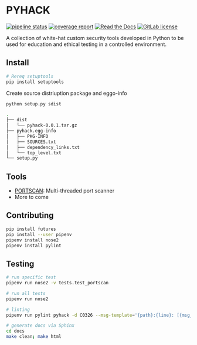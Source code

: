 # PYHACK

[![pipeline status](https://gitlab.com/cjbarker/pyhack/badges/master/pipeline.svg)](https://gitlab.com/cjbarker/pyhack/commits/master)
[![coverage report](https://gitlab.com/cjbarker/pyhack/badges/master/coverage.svg)](https://cjbarker.gitlab.io/pyhack/)
[![Read the Docs](https://img.shields.io/readthedocs/pip.svg)](https://cjbarker.gitlab.io/pyhack/docs/)
[![GitLab license](https://img.shields.io/badge/license-MIT-brightgreen.svg)](https://gitlab.com/cjbarker/pyhack/blob/master/LICENSE)

A collection of white-hat custom security tools developed in Python to be used for education and ethical testing in a controlled environment.

## Install
```bash
# Rereq setuptools
pip install setuptools
```

Create source distriuption package and eggo-info
```bash
python setup.py sdist

.
├── dist
│   └── pyhack-0.0.1.tar.gz
├── pyhack.egg-info
│   ├── PKG-INFO
│   ├── SOURCES.txt
│   ├── dependency_links.txt
│   └── top_level.txt
└── setup.py
```

## Tools
* [PORTSCAN](./pyhack/portscan): Multi-threaded port scanner 
* More to come

## Contributing
```bash
pip install futures
pip install --user pipenv
pipenv install nose2
pipenv install pylint
```

## Testing
```bash
# run specific test
pipenv run nose2 -v tests.test_portscan

# run all tests
pipenv run nose2 

# linting
pipenv run pylint pyhack -d C0326 --msg-template='{path}:{line}: [{msg_id}({symbol}), {obj}] {msg}'

# generate docs via Sphinx
cd docs
make clean; make html
```
